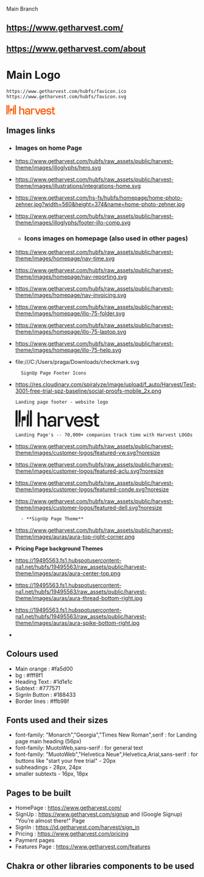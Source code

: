 Main Branch

## https://www.getharvest.com/

## https://www.getharvest.com/about

# Main Logo

    https://www.getharvest.com/hubfs/favicon.ico
    https://www.getharvest.com/hubfs/favicon.svg

<svg xmlns="http://www.w3.org/2000/svg" width="128" height="26" fill="none" viewBox="0 0 324 65" aria-label="Harvest">
  <path fill="#fa5d00" d="M0 4.9v59.2h4a4 4 0 0 0 3.9-4V1h-4A4 4 0 0 0 0 4.9ZM63.2 1v59a4 4 0 0 1-4 4h-3.9V5A3.9 3.9 0 0 1 59.2 1h4ZM106 23.8c-6.2 0-10.8 2.7-12.7 7.5V9.6h-8v54.5h8V33a23 23 0 0 1 8.6-1.9c6.2 0 9.4 2.7 9.4 8.1v24.8h8V37.5c0-8.8-5-13.7-13.4-13.7ZM313.5 24.8H324v1.5c0 1.4-.5 2.8-1.4 3.8-1.1 1.2-2.6 1.8-5 1.8h-4v21c0 2.6 1.3 4 4 4h6.4V64h-7.6c-7 0-10.8-3.8-10.8-10.6V32h-6.1v-1.6c0-3.3 2.4-5.5 5.7-5.5h.4V14h8v10.8ZM274.5 36c0 2.6 1.7 4.3 4.7 4.4l7.7.5c7.7.5 12 4.5 12 11.4 0 7.7-6 12.7-15.7 12.7-9.8 0-16.6-5-17.2-12.7h8c.5 3.4 4 5.8 9 5.8 5.2 0 8.3-2.2 8.3-5.5 0-2.7-1.8-4.4-5.3-4.6l-7.6-.5c-7.4-.4-11.6-4.4-11.6-11.2 0-7.6 6.1-12.5 15.4-12.5 9 0 15 4.8 15.6 12.1H290c-.5-3.1-3.6-5.2-7.8-5.2-4.8 0-7.7 2-7.7 5.3Z"></path>
  <path fill="#fa5d00" fill-rule="evenodd" d="M263.3 44.9c0-12.5-6.3-21-18.5-21-11.2 0-19 8.3-19 20.5 0 12 7.6 20.6 19.6 20.6 9.2 0 16-5 17.3-12.7H255c-1.2 3.5-5 5.7-9.5 5.7-7 0-10.9-4.6-11.7-11h29.5v-2.1Zm-28-2.7c-.9 1-1.4 2.1-1.6 3.4v-1.2c0-8 4.6-13.6 11.1-13.6 5.4 0 9.3 3.7 10.4 9.6h-14.4c-2.7 0-4.4.7-5.5 1.8Z" clip-rule="evenodd"></path>
  <path fill="#fa5d00" d="m198 24.8 10.4 31 10.3-31h8.1L213.1 64h-9.9l-13.7-39.3h8.5ZM179.8 24.8c-3.4 0-4.8.5-5.9 1.4a8 8 0 0 0-2.4 4.6v-6h-8V64h8V32.5h8.7c3.5 0 5-.8 6.1-2 1-1 1.4-2.4 1.4-3.8v-2h-8Z"></path>
  <path fill="#fa5d00" fill-rule="evenodd" d="M124.8 37.6c.4-8.3 7-13.8 16.8-13.8 9.5 0 15.6 5.4 15.6 13.7v26.6h-7.8v-6.6c-2 4.8-6.7 7.3-12.6 7.3-8.1 0-13-4.9-13-11.8 0-7.7 6-12.7 15-12.7 5.2 0 9.3 2 10.6 5v-6.9c0-4.6-3.2-7.6-8-7.6s-8.3 2.7-8.8 6.8h-7.8Zm7 14.8c0 3.6 2.7 5.9 7.2 5.9 4.4 0 7.8-2 10.4-5.9v-5.7h-10.6c-4.4 0-7 2.2-7 5.7Z" clip-rule="evenodd"></path>
  <path fill="#fa5d00" d="M27.6 64V40.6h8a4 4 0 0 0 3.8-4V24.7H27.6a4 4 0 0 0-4 4V64h4ZM51.3 1h-3.9v15.8a4 4 0 0 0-4 3.9V64h4a4 4 0 0 0 3.9-4V1ZM15.8 64h-4V5a3.9 3.9 0 0 1 4-3.9h4v43.3a4 4 0 0 1-4 4V64Z"></path>
</svg>

## **Images links**

- ### **Images on home Page**

- https://www.getharvest.com/hubfs/raw_assets/public/harvest-theme/images/illoglyphs/hero.svg
- https://www.getharvest.com/hubfs/raw_assets/public/harvest-theme/images/illustrations/integrations-home.svg
- https://www.getharvest.com/hs-fs/hubfs/homepage/home-photo-zehner.jpg?width=560&height=374&name=home-photo-zehner.jpg
- https://www.getharvest.com/hubfs/raw_assets/public/harvest-theme/images/illoglyphs/footer-illo-comp.svg

  - ### **Icons images on homepage (also used in other pages)**

- https://www.getharvest.com/hubfs/raw_assets/public/harvest-theme/images/homepage/nav-time.svg
- https://www.getharvest.com/hubfs/raw_assets/public/harvest-theme/images/homepage/nav-reporting.svg
- https://www.getharvest.com/hubfs/raw_assets/public/harvest-theme/images/homepage/nav-invoicing.svg
- https://www.getharvest.com/hubfs/raw_assets/public/harvest-theme/images/homepage/illo-75-folder.svg
- https://www.getharvest.com/hubfs/raw_assets/public/harvest-theme/images/homepage/illo-75-laptop.svg
- https://www.getharvest.com/hubfs/raw_assets/public/harvest-theme/images/homepage/illo-75-help.svg
- file:///C:/Users/praga/Downloads/checkmark.svg

        SignUp Page Footer Icons

- https://res.cloudinary.com/spiralyze/image/upload/f_auto/Harvest/Test-3001-free-trial-spz-baseline/social-proofs-mobile_2x.png

      Landing page footer - website logo

  <svg width="220" height="44" viewBox="0 0 220 44" fill="none" xmlns="http://www.w3.org/2000/svg">
  <path fill-rule="evenodd" clip-rule="evenodd" d="M219.978 16.4469H212.871V9.0979H207.514V16.4469H207.196C204.968 16.4469 203.324 17.9909 203.324 20.2269V21.3459H207.514V36.0959C207.514 40.7289 210.113 43.2859 214.833 43.2859H219.978V38.3859H215.576C213.826 38.3859 212.871 37.4279 212.871 35.6699V21.3459H215.629C217.273 21.3459 218.281 20.9199 219.024 20.1209C219.607 19.4819 219.978 18.5769 219.978 17.5109V16.4469V16.4469ZM189.587 27.1499C187.518 27.0439 186.351 25.8719 186.351 24.1149C186.351 21.9309 188.367 20.4939 191.602 20.4939C194.466 20.4939 196.535 21.9309 196.906 24.0609H202.21C201.839 19.0559 197.649 15.8069 191.602 15.8069C185.29 15.8069 181.153 19.1619 181.153 24.3269C181.153 28.9609 184.017 31.6769 189.003 31.9959L194.201 32.3159C196.588 32.4759 197.755 33.5929 197.755 35.4569C197.755 37.6939 195.686 39.2379 192.186 39.2379C188.791 39.2379 186.351 37.5879 185.98 35.2439H180.623C180.994 40.5159 185.609 43.9239 192.292 43.9239C198.816 43.9239 202.953 40.5159 202.953 35.2439C202.953 30.5579 200.036 27.7889 194.785 27.4699L189.587 27.1499V27.1499ZM159.778 28.3749C159.194 28.9609 158.823 29.7589 158.664 30.6649V29.8659C158.664 24.3809 161.793 20.5999 166.249 20.5999C169.909 20.5999 172.508 23.1029 173.25 27.0969H163.491C161.634 27.0969 160.52 27.5759 159.778 28.3749ZM178.766 30.1849C178.766 21.6649 174.47 15.8079 166.249 15.8079C158.611 15.8079 153.36 21.5049 153.36 29.8659C153.36 38.0129 158.505 43.9239 166.62 43.9239C172.879 43.9239 177.493 40.5159 178.395 35.2439H173.144C172.348 37.6409 169.696 39.1319 166.673 39.1319C161.952 39.1319 159.301 35.9899 158.77 31.5699H178.766V30.1849V30.1849ZM141.479 37.6409L134.477 16.4469H128.696L137.978 43.2849H144.714L153.996 16.4469H148.48L141.479 37.6409V37.6409ZM122.066 16.4469C119.785 16.4469 118.83 16.8189 118.087 17.4579C117.217 18.2811 116.64 19.3657 116.443 20.5469V16.4469H111.086V43.2849H116.443V21.7179H122.331C124.718 21.7179 125.778 21.1859 126.521 20.3869C127.139 19.6577 127.477 18.7326 127.476 17.7769V16.4469H122.066V16.4469ZM94.379 39.3449C91.355 39.3449 89.446 37.7999 89.446 35.3509C89.446 32.9539 91.302 31.4109 94.273 31.4109H101.433V35.3509C99.683 37.9599 97.403 39.3449 94.379 39.3449V39.3449ZM96.182 15.8069C89.499 15.8069 85.044 19.5349 84.779 25.2329H90.082C90.401 22.4109 92.735 20.5999 95.97 20.5999C99.312 20.5999 101.433 22.6239 101.433 25.7649V30.5049C100.585 28.4279 97.773 27.0439 94.22 27.0439C88.12 27.0439 84.142 30.4519 84.142 35.7239C84.142 40.4629 87.377 43.8179 92.894 43.8179C96.924 43.8179 100.054 42.1139 101.486 38.8119V43.2849H106.737V25.1799C106.737 19.4819 102.6 15.8069 96.182 15.8069V15.8069ZM71.943 15.8069C67.753 15.8069 64.677 17.6709 63.351 20.9199V6.1159H57.994V43.2859H63.351V22.0899C65.473 21.2379 67.382 20.8649 69.238 20.8649C73.428 20.8649 75.603 22.6759 75.603 26.4029V43.2839H80.961V25.1269C80.961 19.1089 77.566 15.8069 71.943 15.8069ZM18.798 27.2029V43.2849H16.093V19.1099C16.093 17.6189 17.313 16.4479 18.798 16.4479H26.807V24.4879C26.807 25.9799 25.64 27.2039 24.155 27.2039H18.798V27.2029ZM42.93 0.257898V40.5699C42.9284 41.2878 42.6433 41.9761 42.1367 42.4848C41.63 42.9935 40.9429 43.2814 40.225 43.2859H37.573V2.9209C37.5689 2.57088 37.6346 2.22356 37.7663 1.89926C37.8981 1.57496 38.0932 1.28019 38.3402 1.03221C38.5873 0.784232 38.8813 0.588023 39.2051 0.455067C39.5289 0.322111 39.876 0.25508 40.226 0.257898H42.931H42.93ZM32.216 0.257898H34.868V40.5699C34.868 42.0609 33.648 43.2859 32.216 43.2859H29.511V13.6779C29.511 12.1859 30.731 11.0149 32.216 11.0149V0.257898ZM10.736 43.2849H8.084V2.9209C8.07986 2.57097 8.14556 2.22373 8.27723 1.89949C8.40891 1.57526 8.60392 1.28054 8.85086 1.03257C9.0978 0.784605 9.39171 0.588375 9.7154 0.455359C10.0391 0.322344 10.3861 0.255214 10.736 0.257898H13.441V29.8129C13.4392 30.5308 13.1538 31.219 12.6469 31.7275C12.1401 32.236 11.4529 32.5237 10.735 32.5279V43.2849H10.736ZM0.0209961 43.2849V2.9209C0.0209961 1.4299 1.241 0.257898 2.726 0.257898H5.38V40.5699C5.38 42.0609 4.213 43.2859 2.727 43.2859H0.0209961V43.2849Z" fill="currentColor"></path>
  </svg>

      Landing Page's -- 70,000+ companies track time with Harvest LOGOs

- https://www.getharvest.com/hubfs/raw_assets/public/harvest-theme/images/customer-logos/featured-vw.svg?noresize
- https://www.getharvest.com/hubfs/raw_assets/public/harvest-theme/images/customer-logos/featured-aclu.svg?noresize
- https://www.getharvest.com/hubfs/raw_assets/public/harvest-theme/images/customer-logos/featured-conde.svg?noresize
- https://www.getharvest.com/hubfs/raw_assets/public/harvest-theme/images/customer-logos/featured-dell.svg?noresize

        - **SignUp Page Theme**

- https://www.getharvest.com/hubfs/raw_assets/public/harvest-theme/images/auras/aura-top-right-corner.png

- **Pricing Page background Themes**

- https://19495563.fs1.hubspotusercontent-na1.net/hubfs/19495563/raw_assets/public/harvest-theme/images/auras/aura-center-top.png
- https://19495563.fs1.hubspotusercontent-na1.net/hubfs/19495563/raw_assets/public/harvest-theme/images/auras/aura-thread-bottom-right.jpg
- https://19495563.fs1.hubspotusercontent-na1.net/hubfs/19495563/raw_assets/public/harvest-theme/images/auras/aura-spike-bottom-right.jpg
-

## Colours used

- Main orange : #fa5d00
- bg : #fff8f1
- Heading Text : #1d1e1c
- Subtext : #777571
- SignIn Button : #188433
- Border lines : #ffb98f

## Fonts used and their sizes

- font-family: "Monarch","Georgia","Times New Roman",serif : for Landing page main heading (56px)
- font-family: MuotoWeb,sans-serif : for general text
- font-family: "MuotoWeb","Helvetica Neue",Helvetica,Arial,sans-serif : for buttons like "start your free trial" - 20px
- subheadings - 28px, 24px
- smaller subtexts - 16px, 18px

## Pages to be built

- HomePage : https://www.getharvest.com/
- SignUp : https://www.getharvest.com/signup
  and (Google Signup) "You’re almost there!" Page
- SignIn : https://id.getharvest.com/harvest/sign_in
- Pricing : https://www.getharvest.com/pricing
- Payment pages
- Features Page : https://www.getharvest.com/features

## Chakra or other libraries components to be used
